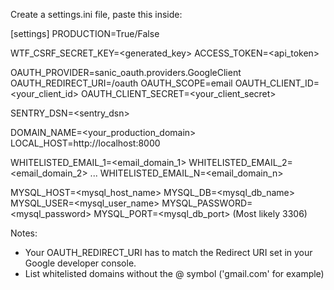 Create a settings.ini file, paste this inside:

[settings]
PRODUCTION=True/False

WTF_CSRF_SECRET_KEY=<generated_key>
ACCESS_TOKEN=<api_token>

OAUTH_PROVIDER=sanic_oauth.providers.GoogleClient
OAUTH_REDIRECT_URI=/oauth
OAUTH_SCOPE=email
OAUTH_CLIENT_ID=<your_client_id>
OAUTH_CLIENT_SECRET=<your_client_secret>

SENTRY_DSN=<sentry_dsn>

DOMAIN_NAME=<your_production_domain>
LOCAL_HOST=http://localhost:8000

WHITELISTED_EMAIL_1=<email_domain_1>
WHITELISTED_EMAIL_2=<email_domain_2>
...
WHITELISTED_EMAIL_N=<email_domain_n>

MYSQL_HOST=<mysql_host_name>
MYSQL_DB=<mysql_db_name>
MYSQL_USER=<mysql_user_name>
MYSQL_PASSWORD=<mysql_password>
MYSQL_PORT=<mysql_db_port> (Most likely 3306)

Notes:

- Your OAUTH_REDIRECT_URI has to match the Redirect URI set in your Google
developer console.
- List whitelisted domains without the @ symbol ('gmail.com' for example)
